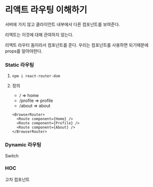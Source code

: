 # 리액트 라우팅 이해하기

서버에 가지 않고 클라이언트 내부에서 다른 컴포넌트를 보여준다.

리액트는 이것에 대해 관여하지 않는다. 

리액트 라우터 돔이라서 컴포넌트를 준다. 우리는 컴포넌트를 사용하면 되기때문에 props를 알아야한다.

### Static 라우팅

1. `npm i react-router-dom`

2. 정의

   - / => home
   - /profile => profile
   - /about => about

   ```react
   <BrowserRouter>
     <Route component={Home} />
     <Route component={Profile} />
     <Route component={About} />
   </BrowserRouter>
   ```

### Dynamic 라우팅

Switch 



### HOC

고차 컴포넌트